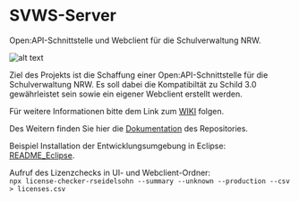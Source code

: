 # SVWS-Server

Open:API-Schnittstelle und Webclient für die Schulverwaltung NRW. 

![alt text](https://user-images.githubusercontent.com/34127980/92908354-71004880-f426-11ea-99ca-9ce758d20c7b.png)


Ziel des Projekts ist die Schaffung einer Open:API-Schnittstelle für die Schulverwaltung NRW. Es soll dabei die Kompatibiltät zu Schild 3.0 gewährleistet sein sowie ein eigener Webclient erstellt werden. 

Für weitere Informationen bitte dem Link zum [WIKI](https://schulverwaltungsinfos.nrw.de/svws/wiki/index.php?title=Hauptseite) folgen.  

Des Weitern finden Sie hier die [Dokumentation](https://git.svws-nrw.de/svws/SVWS-Server/-/wikis/home) des Repositories.  

Beispiel Installation der Entwicklungsumgebung in Eclipse: [README_Eclipse](README_Eclipse.md).


Aufruf des Lizenzchecks in UI- und Webclient-Ordner:  
        ``npx license-checker-rseidelsohn --summary --unknown --production --csv > licenses.csv``

